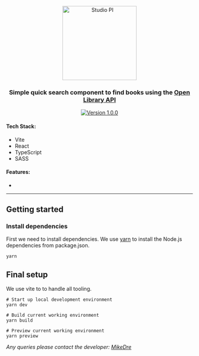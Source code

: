 <p align="center">
  <img src="https://user-images.githubusercontent.com/2182322/207602381-e29d72d5-49a4-4a03-8534-bbfb79c0ea84.png" width="200" height="auto" alt="Studio PI">
</p>

<h3 align="center">Simple quick search component to find books using the <a href="https://openlibrary.org/dev/docs/api/books" target="_blank">Open Library API</a></h3>

<p align="center">
  <a href="https://github.com/MikeDre/studiopi/releases">
    <img src="https://img.shields.io/badge/version-1.0.0-green.svg?style=flat-square" alt="Version 1.0.0">
  </a>
</p>

#### Tech Stack:

- Vite
- React
- TypeScript
- SASS

#### Features:

-


---


## Getting started

### Install dependencies

First we need to install dependencies. We use
[yarn](https://yarnpkg.com/lang/en/docs/install/) to install the Node.js
dependencies from package.json.

    yarn

## Final setup

We use vite to to handle all tooling.

    # Start up local development environment
    yarn dev

    # Build current working environment
    yarn build

    # Preview current working environment
    yarn preview

  
_Any queries please contact the developer: [MikeDre](https://github.com/MikeDre/)_
